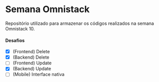 # Semana Omnistack

Repositório utilizado para armazenar os códigos realizados na semana Omnistack 10.

#### Desafios

- [x] (Frontend) Delete
- [x] (Backend)  Delete
- [ ] (Frontend) Update
- [x] (Backend)  Update
- [ ] (Mobile)   Interface nativa
